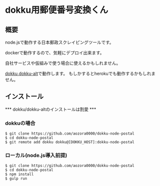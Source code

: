 # dokku用郵便番号変換くん

## 概要
node.jsで動作する日本郵政スクレイピングツールです。

dockerで動作するので、気軽にデプロイ出来ます。

自社サービスや仮組みで使う場合に使えるかもしれません。

[dokku](https://github.com/progrium/dokku),[dokku-alt](dokku-alt/dokku-alt)で動作します。
もしかするとherokuでも動作するかもしれません。

## インストール
*** dokku/dokku-altのインストールは割愛 ***

### dokkuの場合
```shell
$ git clone https://github.com/aozora0000/dokku-node-postal
$ cd dokku-node-postal
$ git remote add dokku dokku@[DOKKU_HOST]:dokku-node-postal
```

### ローカル(node.js導入前提)
```shell
$ git clone https://github.com/aozora0000/dokku-node-postal
$ cd dokku-node-postal
$ npm install
$ gulp run
```
